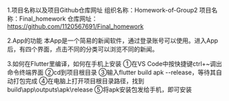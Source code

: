 1.项目名称以及项目Github仓库网址
组织名称：Homework-of-Group2
项目名称：Final_homework
仓库网址：https://github.com/1120567691/Final_homework

2.App的功能
本App是一个简易的新闻软件，通过登录账号可以使用。进入App后，有四个界面，点击不同的分类可以浏览不同的新闻。


3.如何在Flutter里编译，如何在手机上安装
①在VS Code中按快捷键ctrl+~调出命令终端界面
②cd到项目根目录
③输入flutter build apk --release，等待其自动打包完成
④在电脑上打开项目根目录路径，找到build\app\outputs\apk\release
⑤将apk安装包发给手机，即可安装
